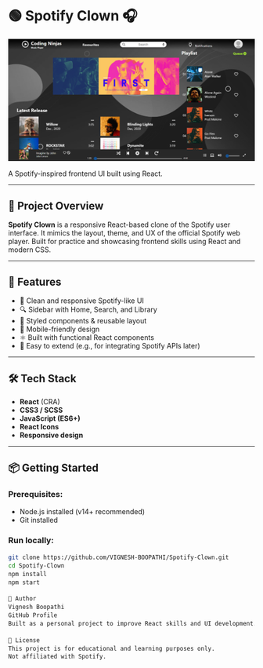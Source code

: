 # 🟢 Spotify Clown 🎧

![Spotify Clown Banner](media/banner1.png)

A Spotify-inspired frontend UI built using React.

---

## 📁 Project Overview

**Spotify Clown** is a responsive React-based clone of the Spotify user interface. It mimics the layout, theme, and UX of the official Spotify web player. Built for practice and showcasing frontend skills using React and modern CSS.

---

## 🚀 Features

- 🎵 Clean and responsive Spotify-like UI  
- 🔍 Sidebar with Home, Search, and Library  
- 🎨 Styled components & reusable layout  
- 📱 Mobile-friendly design  
- ⚛️ Built with functional React components  
- 🔧 Easy to extend (e.g., for integrating Spotify APIs later)

---

## 🛠️ Tech Stack

- **React** (CRA)
- **CSS3 / SCSS**
- **JavaScript (ES6+)**
- **React Icons**
- **Responsive design**

---

## 📦 Getting Started

### Prerequisites:
- Node.js installed (v14+ recommended)
- Git installed

### Run locally:
```bash
git clone https://github.com/VIGNESH-BOOPATHI/Spotify-Clown.git
cd Spotify-Clown
npm install
npm start

🙌 Author
Vignesh Boopathi
GitHub Profile
Built as a personal project to improve React skills and UI development.

📄 License
This project is for educational and learning purposes only.
Not affiliated with Spotify.

